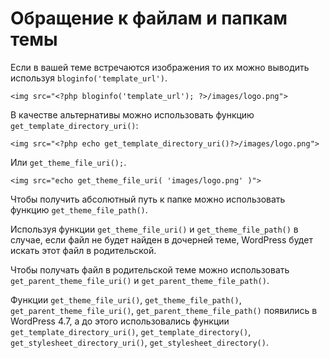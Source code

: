 # Обращение к файлам и папкам темы

Если в вашей теме встречаются изображения то их можно выводить используя `bloginfo('template_url')`.

```
<img src="<?php bloginfo('template_url'); ?>/images/logo.png">
```

В качестве альтернативы можно использовать функцию `get_template_directory_uri()`:

```
<img src="<?php echo get_template_directory_uri()?>/images/logo.png">
```

Или `get_theme_file_uri();`.

```
<img src="echo get_theme_file_uri( 'images/logo.png' )">
```

Чтобы получить абсолютный путь к папке можно использовать функцию `get_theme_file_path()`.

Используя функции `get_theme_file_uri()` и `get_theme_file_path()` в случае, если файл не будет найден в дочерней теме, WordPress будет искать этот файл в родительской.

Чтобы получать файл в родительской теме можно использовать `get_parent_theme_file_uri()` и `get_parent_theme_file_path()`.

Функции `get_theme_file_uri()`, `get_theme_file_path()`, `get_parent_theme_file_uri()`, `get_parent_theme_file_path()` появились в WordPress 4.7, а до этого использовались функции `get_template_directory_uri()`, `get_template_directory()`, `get_stylesheet_directory_uri()`, `get_stylesheet_directory()`.